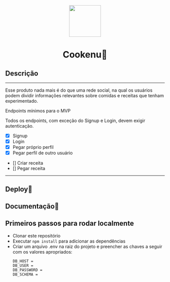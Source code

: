 <div align="center" > <img width="100vw" src="https://img.icons8.com/external-flaticons-lineal-color-flat-icons/344/external-recipe-foodies-flaticons-lineal-color-flat-icons.png"/>
 <h1 align="center"><strong>Cookenu🍱</b></strong></h1></div>

<h2>Descrição</h2>
<hr> 
Esse produto nada mais é do que uma rede social, na qual os usuários podem dividir informações relevantes sobre comidas e receitas que tenham experimentado. 

Endpoints mínimos para o MVP

Todos os endpoints, com exceção do Signup e Login, devem exigir autenticação.

- [x] Signup
- [x] Login
- [x] Pegar próprio perfil
- [x] Pegar perfil de outro usuário
- [] Criar receita
- [] Pegar receita
<hr>


<h2>Deploy🔗</h2>

<h2>Documentação📙</h2>


<h2> Primeiros passos para rodar localmente </h2>

* Clonar este repositório
* Executar `npm install` para adicionar as dependências
* Criar um arquivo .env na raiz do projeto e preencher as chaves a seguir com os valores apropriados:
   ```
   DB_HOST = 
   DB_USER = 
   DB_PASSWORD = 
   DB_SCHEMA = 
 
   ```